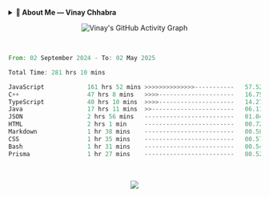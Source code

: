 <p align="center">
  <details>
    <summary><b>💫 About Me — Vinay Chhabra</b></summary>

  > 👋 Hi, I’m **Vinay Chhabra**  
  > A **DSA Enthusiast**, **Web Developer**, and **Competitive Programmer**  
  > Currently learning **Frontend System Design**, **Docker**, and **Kubernetes**  
  > Always **Learning and Growing** 🚀  

  ---

  ### 💬 Ask Me About:
  - Data Structures and Algorithms  
  - Competitive Programming  
  - Web Development  

  ---

  ### 📫 Reach Me:
  - 📧 [Chhabravinay549@gmail.com](mailto:Chhabravinay549@gmail.com)  
  - 💼 [LinkedIn](https://www.linkedin.com/in/vinay-chhabra-a377601a9/)  
  - 🐙 [GitHub](https://github.com/code-walker-23)  

  ---

  ### 📈 GitHub Stats
  ![Profile Views](https://img.shields.io/badge/Profile%20Views-1000-blue?style=flat-square)
  ![GitHub Followers](https://img.shields.io/github/followers/code-walker-23?style=flat-square&logo=github)

  </details>
</p>




<div align="center">
  
 ![Vinay's GitHub Activity Graph](https://github-readme-activity-graph.vercel.app/graph?username=code-walker-23&bg_color=0d1117&color=ffffff&line=ee2a7b&point=f0f0f0&area=true&hide_border=true)

<br>

</div>



<!--START_SECTION:waka-->

```rust
From: 02 September 2024 - To: 02 May 2025

Total Time: 281 hrs 10 mins

JavaScript            161 hrs 52 mins >>>>>>>>>>>>>>-----------   57.52 %
C++                   47 hrs 8 mins   >>>>---------------------   16.75 %
TypeScript            40 hrs 10 mins  >>>>---------------------   14.27 %
Java                  17 hrs 11 mins  >>-----------------------   06.11 %
JSON                  2 hrs 56 mins   -------------------------   01.04 %
HTML                  2 hrs 1 min     -------------------------   00.72 %
Markdown              1 hr 38 mins    -------------------------   00.58 %
CSS                   1 hr 35 mins    -------------------------   00.57 %
Bash                  1 hr 31 mins    -------------------------   00.54 %
Prisma                1 hr 27 mins    -------------------------   00.52 %
```

<!--END_SECTION:waka-->



<div align="center">
  
<br>

![](https://quotes-github-readme.vercel.app/api?type=horizontal&theme=gruvbox)

</div>
